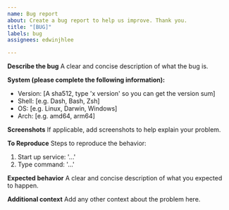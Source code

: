 ```yaml
---
name: Bug report
about: Create a bug report to help us improve. Thank you.
title: "[BUG]"
labels: bug
assignees: edwinjhlee

---
```


**Describe the bug**
A clear and concise description of what the bug is.


**System (please complete the following information):**
 - Version: [A sha512, type 'x version' so you can get the version sum]
 - Shell: [e.g. Dash, Bash, Zsh]
 - OS: [e.g. Linux, Darwin, Windows]
 - Arch: [e.g. amd64, arm64]


**Screenshots**
If applicable, add screenshots to help explain your problem.


**To Reproduce**
Steps to reproduce the behavior:
1. Start up service: '...'
2. Type command: '...'


**Expected behavior**
A clear and concise description of what you expected to happen.


**Additional context**
Add any other context about the problem here.
